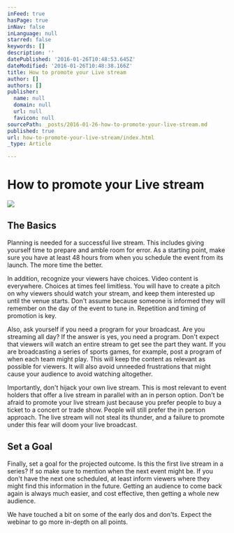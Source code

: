 ```yaml
---
inFeed: true
hasPage: true
inNav: false
inLanguage: null
starred: false
keywords: []
description: ''
datePublished: '2016-01-26T10:48:53.645Z'
dateModified: '2016-01-26T10:48:38.166Z'
title: How to promote your Live stream
author: []
authors: []
publisher:
  name: null
  domain: null
  url: null
  favicon: null
sourcePath: _posts/2016-01-26-how-to-promote-your-live-stream.md
published: true
url: how-to-promote-your-live-stream/index.html
_type: Article

---
```

# How to promote your Live stream
![](https://the-grid-user-content.s3-us-west-2.amazonaws.com/11982724-755a-4825-8ad1-94efe93d5108.jpg)

## The Basics

Planning is needed for a successful live stream. This includes giving yourself time to prepare and amble room for error. As a starting point, make sure you have at least 48 hours from when you schedule the event from its launch. The more time the better.

In addition, recognize your viewers have choices. Video content is everywhere. Choices at times feel limitless. You will have to create a pitch on why viewers should watch your stream, and keep them interested up until the venue starts. Don't assume because someone is informed they will remember on the day of the event to tune in. Repetition and timing of promotion is key.

Also, ask yourself if you need a program for your broadcast. Are you streaming all day? If the answer is yes, you need a program. Don't expect that viewers will watch an entire stream to get see the part they want. If you are broadcasting a series of sports games, for example, post a program of when each team might play. This will keep the content as relevant as possible for viewers. It will also avoid unneeded frustrations that might cause your audience to avoid watching altogether.

Importantly, don't hijack your own live stream. This is most relevant to event holders that offer a live stream in parallel with an in person option. Don't be afraid to promote your live stream just because you prefer people to buy a ticket to a concert or trade show. People will still prefer the in person approach. The live stream will not steal its thunder, and a failure to promote under this fear will doom your live broadcast.

## Set a Goal

Finally, set a goal for the projected outcome. Is this the first live stream in a series? If so make sure to mention when the next event might be. If you don't have the next one scheduled, at least inform viewers where they might find this information in the future. Getting an audience to come back again is always much easier, and cost effective, then getting a whole new audience.

We have touched a bit on some of the early dos and don'ts. Expect the webinar to go more in-depth on all points.